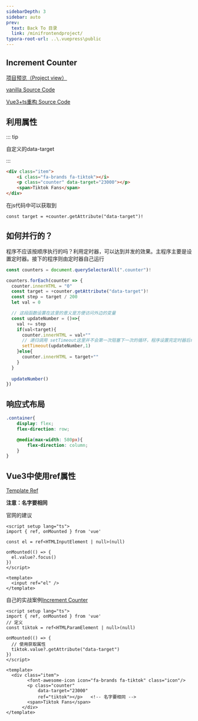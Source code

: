```yaml
---
sidebarDepth: 3
sidebar: auto
prev:
  text: Back To 目录
  link: /minifrontendproject/
typora-root-url: ..\.vuepress\public
---
```




## Increment Counter

[项目预览（Project view）](https://q10viking.github.io/Mini-FrontEnd-project/32%20Live%20User%20Filter/vanilla/dist/)

[vanilla Source Code](https://github.com/Q10Viking/Mini-FrontEnd-project/tree/main/33%20Increment%20Counter/vanilla)

[Vue3+ts重构 Source Code](https://github.com/Q10Viking/Mini-FrontEnd-project/tree/main/32%20Live%20User%20Filter/refactor-by-vue)

<common-progresson-snippet src="https://q10viking.github.io/Mini-FrontEnd-project/32%20Live%20User%20Filter/vanilla/dist/"/>





## 利用属性

::: tip

自定义的data-target

:::

```html
<div class="item">
    <i class="fa-brands fa-tiktok"></i>
    <p class="counter" data-target="23000"></p>
    <span>Tiktok Fans</span>
</div>
```

在js代码中可以获取到

```tsx
const target = +counter.getAttribute("data-target")!
```



## 如何并行的？

程序不应该按顺序执行的吗？利用定时器，可以达到并发的效果。主程序主要是设置定时器。接下的程序则由定时器自己运行

```js
const counters = document.querySelectorAll(".counter")!

counters.forEach(counter => {
  counter.innerHTML = "0"
  const target = +counter.getAttribute("data-target")!
  const step = target / 200
  let val = 0

  // 这段函数设置在这里的意义是方便访问外边的变量
  const updateNumber = ()=>{
    val += step
    if(val<target){
      counter.innerHTML = val+""
      // 递归调用 setTimeout这里并不会第一次阻塞下一次的循环，程序设置完定时器后继续执行了
      setTimeout(updateNumber,1)
    }else{
      counter.innerHTML = target+""
    }
  }
  
  updateNumber()
})
```





## 响应式布局

```scss
.container{
    display: flex;
    flex-direction: row;

    @media(max-width: 580px){
        flex-direction: column;
    }
}
```



## Vue3中使用ref属性

[Template Ref](https://vuejs.org/guide/typescript/composition-api.html#typing-template-refs)

**注意：名字要相同**

官网的建议

```vue
<script setup lang="ts">
import { ref, onMounted } from 'vue'

const el = ref<HTMLInputElement | null>(null)

onMounted(() => {
  el.value?.focus()
})
</script>

<template>
  <input ref="el" />
</template>
```

自己的实战案例[Increment Counter](https://q10viking.github.io/minifrontendproject/28%20Increment%20Counter.html#increment-counter)

```vue
<script setup lang="ts">
import { ref, onMounted } from 'vue'
// 定义
const tiktok = ref<HTMLParamElement | null>(null)

onMounted(() => {
  // 使用获取属性
  tiktok.value?.getAttribute("data-target")
})
</script>

<template>
  <div class="item">
        <font-awesome-icon icon="fa-brands fa-tiktok" class="icon"/>
        <p class="counter" 
            data-target="23000"
            ref="tiktok"></p>   <!-- 名字要相同 -->
        <span>Tiktok Fans</span>
      </div>
</template>
```



